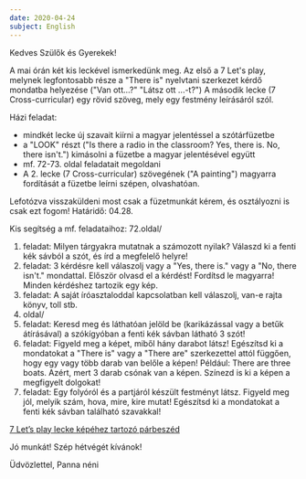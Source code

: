 ```yaml
---
date: 2020-04-24
subject: English
---
```


Kedves Szülők és Gyerekek!

A mai órán két kis leckével ismerkedünk meg.
Az első a 7 Let's play, melynek legfontosabb része a "There is" nyelvtani szerkezet kérdő mondatba helyezése ("Van ott...?" "Látsz ott ...-t?")
A második lecke (7 Cross-curricular) egy rövid szöveg, mely egy festmény leírásáról szól.

Házi feladat:
- mindkét lecke új szavait kiírni a magyar jelentéssel a szótárfüzetbe
- a "LOOK" részt ("Is there a radio in the classroom? Yes, there is. No, there isn't.") kimásolni a füzetbe a magyar jelentésével együtt
- mf. 72-73. oldal feladatait megoldani
- A 2. lecke (7 Cross-curricular) szövegének ("A painting") magyarra fordítását a füzetbe leírni szépen, olvashatóan.

Lefotózva visszaküldeni most csak a füzetmunkát kérem, és osztályozni is csak ezt fogom! Határidő: 04.28.

Kis segítség a mf. feladataihoz:
72.oldal/
1. feladat: Milyen tárgyakra mutatnak a számozott nyilak? Válaszd ki a fenti kék sávból a szót, és írd a megfelelő helyre!
2. feladat: 3 kérdésre kell válaszolj vagy a "Yes, there is." vagy a "No, there isn't." mondattal. Először olvasd el a kérdést! Fordítsd le magyarra! Minden kérdéshez tartozik egy kép.
3. feladat: A saját íróasztaloddal kapcsolatban kell válaszolj, van-e rajta könyv, toll stb.
73. oldal/
1. feladat: Keresd meg és láthatóan jelöld be (karikázással vagy a betűk átírásával) a szókígyóban a fenti kék sávban látható 3 szót!
2. feladat: Figyeld meg a képet, miből hány darabot látsz! Egészítsd ki a mondatokat a "There is" vagy a "There are" szerkezettel attól függően, hogy egy vagy több darab van belőle a képen! Például: There are three boats. Azért, mert 3 darab csónak van a képen. Színezd is ki a képen a megfigyelt dolgokat!
3. feladat: Egy folyóról és a partjáról készült festményt látsz. Figyeld meg jól, melyik szám, hova, mire, kire mutat! Egészítsd ki a mondatokat a fenti kék sávban található szavakkal!

[7 Let’s play lecke képéhez tartozó párbeszéd](2020-04-24-angol.jpg)

Jó munkát!
Szép hétvégét kívánok!

Üdvözlettel,
Panna néni
